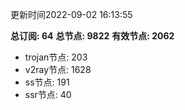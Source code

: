 更新时间2022-09-02 16:13:55

**总订阅: 64**
**总节点: 9822**
**有效节点: 2062**
- trojan节点: 203
- v2ray节点: 1628
- ss节点: 191
- ssr节点: 40
